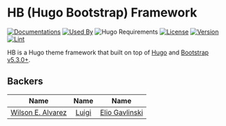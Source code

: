 # HB (Hugo Bootstrap) Framework 

[![Documentations](https://img.shields.io/badge/docs-references-blue?logo=hugo&style=flat-square)](https://hb.hugomods.com)
[![Used By](https://img.shields.io/badge/dynamic/json?color=success&label=used+by&query=repositories_humanize&logo=hugo&style=flat-square&url=https://api.razonyang.com/v1/github/dependents/hbstack/hb)](https://github.com/hbstack/hb/network/dependents)
![Hugo Requirements](https://img.shields.io/badge/dynamic/json?color=important&label=requirements&query=requirements&logo=hugo&style=flat-square&url=https://api.razonyang.com/v1/hugo/modules/github.com/hbstack/hb)
[![License](https://img.shields.io/github/license/hbstack/hb?style=flat-square)](https://github.com/hbstack/hb/blob/main/LICENSE)
[![Version](https://img.shields.io/badge/dynamic/json?color=blue&label=version&query=name&url=https://api.razonyang.com/v1/github/tag/hbstack/hb&style=flat-square)](https://github.com/hbstack/hb/tags)
[![Lint](https://github.com/hbstack/hb/actions/workflows/lint.yml/badge.svg?style=flat-square)](https://github.com/hbstack/hb/actions/workflows/lint.yml)

HB is a Hugo theme framework that built on top of [Hugo](https://gohugo.io) and [Bootstrap v5.3.0+](https://getbootstrap.com).

## Backers

| Name | Name | Name |
| :--: | :--: | :--: |
| [Wilson E. Alvarez](https://github.com/Rubonne) | [Luigi](https://github.com/luigi8bits) | [Elio Gavlinski](https://github.com/gavlinski) |
